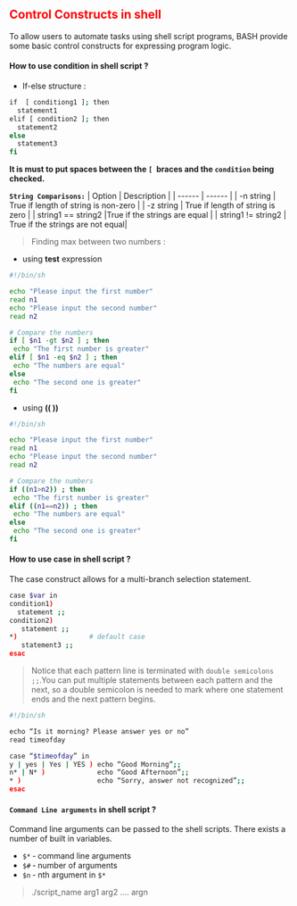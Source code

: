 ## <font color=red> Control Constructs in shell</font> 
To allow users to automate tasks using shell script programs, BASH provide some basic control constructs for expressing program logic.

#### How to use condition in shell script ?
* If-else structure :

```sh
if  [ conditiong1 ]; then
  statement1
elif [ condition2 ]; then
  statement2
else
  statement3
fi
```
**It is must to put spaces between the `[ `braces and the `condition` being checked.**


**`String Comparisons:`**
| Option | Description |
| ------ | ------ |
| -n string |	True if length of string is non-zero |
| -z string |	True if length of string is zero |
| string1 == string2 |True if the strings are equal |
| string1 != string2 |	True if the strings are not equal|

> Finding max between two numbers :

* using **test** expression

```sh
#!/bin/sh

echo "Please input the first number"
read n1
echo "Please input the second number"
read n2

# Compare the numbers
if [ $n1 -gt $n2 ] ; then
 echo "The first number is greater"
elif [ $n1 -eq $n2 ] ; then
 echo "The numbers are equal"
else
 echo "The second one is greater"
fi
```
* using **(( ))**

```sh
#!/bin/sh

echo "Please input the first number"
read n1
echo "Please input the second number"
read n2

# Compare the numbers
if ((n1>n2)) ; then
 echo "The first number is greater"
elif ((n1==n2)) ; then
 echo "The numbers are equal"
else
 echo "The second one is greater"
fi
```

#### How to use **case** in shell script ?
The case construct allows for a multi-branch selection statement.

```sh
case $var in
condition1)  
  statement ;;
condition2)  
   statement ;;
*)                  # default case
   statement3 ;;
esac
```
> Notice that each pattern line is terminated with `double semicolons ;;`.You can put multiple statements between each pattern and the next, so a double semicolon is needed to mark where one statement ends and the next pattern begins.

```sh
#!/bin/sh

echo “Is it morning? Please answer yes or no”
read timeofday 

case “$timeofday” in
y | yes | Yes | YES ) echo “Good Morning”;;
n* | N* )             echo “Good Afternoon”;;
* )                   echo “Sorry, answer not recognized”;;
esac

```
#### `Command Line arguments` in shell script ?

Command line arguments can be passed to the shell scripts. There exists a number of built in variables. </br>
* `$*` ‐ command line arguments
* `$#` ‐ number of arguments 
* `$n` ‐ nth argument in `$*` 

> ./script_name arg1 arg2 .... argn







